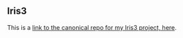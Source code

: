 ## Iris3  

This is a [link to the canonical repo for my Iris3 project, here](https://github.com/doitintl/iris3).
 

